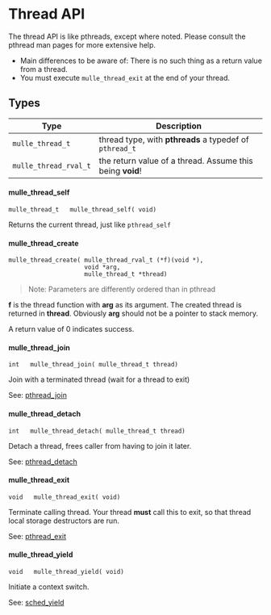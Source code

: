 # Thread API

The thread API is like pthreads, except where noted. Please consult the pthread
man pages for more extensive help.

* Main differences to be aware of: There is no such thing as a return value from a thread.
* You must execute `mulle_thread_exit` at the end of your thread.


## Types

Type                  | Description
----------------------|------------------------------------------------
`mulle_thread_t`      | thread type, with **pthreads** a typedef of `pthread_t`
`mulle_thread_rval_t` | the return value of a thread. Assume this being **void**!


#### mulle_thread_self

```
mulle_thread_t   mulle_thread_self( void)
```

Returns the current thread, just like `pthread_self`


#### mulle_thread_create

```
mulle_thread_create( mulle_thread_rval_t (*f)(void *),
                     void *arg,
                     mulle_thread_t *thread)
```

> Note: Parameters are differently ordered than in pthread

**f** is the thread function with **arg** as its argument.
The created thread is returned in **thread**. Obviously **arg** should not
be a pointer to stack memory.

A return value of 0 indicates success.


#### mulle_thread_join

```
int   mulle_thread_join( mulle_thread_t thread)
```

Join with a terminated thread (wait for a thread to exit)


See: [pthread_join](//man7.org/linux/man-pages/man3/pthread_join.3.html)


#### mulle_thread_detach

```
int   mulle_thread_detach( mulle_thread_t thread)
```

Detach a thread, frees caller from having to join it later.

See: [pthread_detach](//man7.org/linux/man-pages/man3/pthread_detach.3.html)


#### mulle_thread_exit

```
void   mulle_thread_exit( void)
```

Terminate calling thread. Your thread **must** call this to exit,
so that thread local storage destructors are run.

See: [pthread_exit](//man7.org/linux/man-pages/man3/pthread_exit.3.html)



#### mulle_thread_yield

```
void   mulle_thread_yield( void)
```

Initiate a context switch.

See: [sched_yield](//man7.org/linux/man-pages/man2/sched_yield.2.html)

